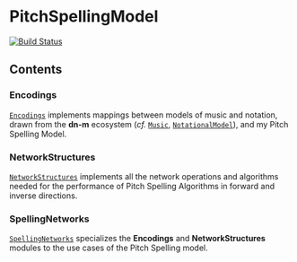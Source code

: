 # PitchSpellingModel

[![Build Status](https://travis-ci.com/bwetherfield/PitchSpellingModel.svg?branch=latest)](https://travis-ci.com/bwetherfield/PitchSpellingModel)

## Contents

### Encodings

[`Encodings`](https://github.com/bwetherfield/PitchSpellingModel/tree/latest/Sources/Encodings) implements mappings between models of music and notation, drawn from the **dn-m** ecosystem (_cf._ [`Music`](https://github.com/dn-m/Music), [`NotationalModel`](https://github.com/dn-m/NotationalModel)), and my Pitch Spelling Model.

### NetworkStructures

[`NetworkStructures`](https://github.com/bwetherfield/PitchSpellingModel/tree/latest/Sources/NetworkStructures) implements all the network operations and algorithms needed for the performance of Pitch Spelling Algorithms in forward and inverse directions.

### SpellingNetworks

[`SpellingNetworks`](https://github.com/bwetherfield/PitchSpellingModel/tree/latest/Sources/SpellingNetworks) specializes the **Encodings** and **NetworkStructures** modules to the use cases of the Pitch Spelling model.
